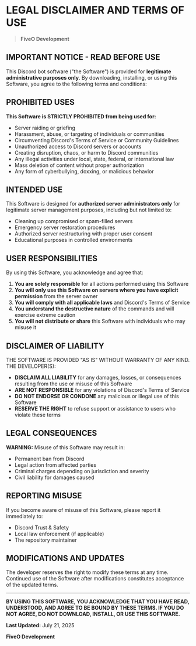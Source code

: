 # LEGAL DISCLAIMER AND TERMS OF USE
> **FiveO Development**
## IMPORTANT NOTICE - READ BEFORE USE

This Discord bot software ("the Software") is provided for **legitimate administrative purposes only**. By downloading, installing, or using this Software, you agree to the following terms and conditions:

## PROHIBITED USES

**This Software is STRICTLY PROHIBITED from being used for:**

- Server raiding or griefing
- Harassment, abuse, or targeting of individuals or communities
- Circumventing Discord's Terms of Service or Community Guidelines
- Unauthorized access to Discord servers or accounts
- Creating disruption, chaos, or harm to Discord communities
- Any illegal activities under local, state, federal, or international law
- Mass deletion of content without proper authorization
- Any form of cyberbullying, doxxing, or malicious behavior

## INTENDED USE

This Software is designed for **authorized server administrators only** for legitimate server management purposes, including but not limited to:

- Cleaning up compromised or spam-filled servers
- Emergency server restoration procedures
- Authorized server restructuring with proper user consent
- Educational purposes in controlled environments

## USER RESPONSIBILITIES

By using this Software, you acknowledge and agree that:

1. **You are solely responsible** for all actions performed using this Software
2. **You will only use this Software on servers where you have explicit permission** from the server owner
3. **You will comply with all applicable laws** and Discord's Terms of Service
4. **You understand the destructive nature** of the commands and will exercise extreme caution
5. **You will not distribute or share** this Software with individuals who may misuse it

## DISCLAIMER OF LIABILITY

THE SOFTWARE IS PROVIDED "AS IS" WITHOUT WARRANTY OF ANY KIND. THE DEVELOPER(S):

- **DISCLAIM ALL LIABILITY** for any damages, losses, or consequences resulting from the use or misuse of this Software
- **ARE NOT RESPONSIBLE** for any violations of Discord's Terms of Service
- **DO NOT ENDORSE OR CONDONE** any malicious or illegal use of this Software
- **RESERVE THE RIGHT** to refuse support or assistance to users who violate these terms

## LEGAL CONSEQUENCES

**WARNING:** Misuse of this Software may result in:

- Permanent ban from Discord
- Legal action from affected parties
- Criminal charges depending on jurisdiction and severity
- Civil liability for damages caused

## REPORTING MISUSE

If you become aware of misuse of this Software, please report it immediately to:
- Discord Trust & Safety
- Local law enforcement (if applicable)
- The repository maintainer

## MODIFICATIONS AND UPDATES

The developer reserves the right to modify these terms at any time. Continued use of the Software after modifications constitutes acceptance of the updated terms.

---

**BY USING THIS SOFTWARE, YOU ACKNOWLEDGE THAT YOU HAVE READ, UNDERSTOOD, AND AGREE TO BE BOUND BY THESE TERMS. IF YOU DO NOT AGREE, DO NOT DOWNLOAD, INSTALL, OR USE THIS SOFTWARE.**

**Last Updated:** July 21, 2025

**FiveO Development**
